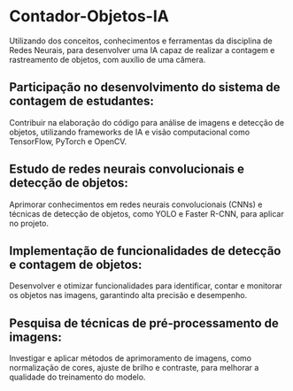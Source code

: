 # Contador-Objetos-IA
Utilizando dos conceitos, conhecimentos e ferramentas da disciplina de Redes Neurais, para desenvolver uma IA capaz de realizar a contagem e rastreamento de objetos, com auxílio de uma câmera.


## Participação no desenvolvimento do sistema de contagem de estudantes:

Contribuir na elaboração do código para análise de imagens e detecção de objetos, utilizando frameworks de IA e visão computacional como TensorFlow, PyTorch e OpenCV.

## Estudo de redes neurais convolucionais e detecção de objetos:
Aprimorar conhecimentos em redes neurais convolucionais (CNNs) e técnicas de detecção de objetos, como YOLO e Faster R-CNN, para aplicar no projeto.

## Implementação de funcionalidades de detecção e contagem de objetos:
Desenvolver e otimizar funcionalidades para identificar, contar e monitorar os objetos nas imagens, garantindo alta precisão e desempenho.

## Pesquisa de técnicas de pré-processamento de imagens: 
Investigar e aplicar métodos de aprimoramento de imagens, como normalização de cores, ajuste de brilho e contraste, para melhorar a qualidade do treinamento do modelo.





